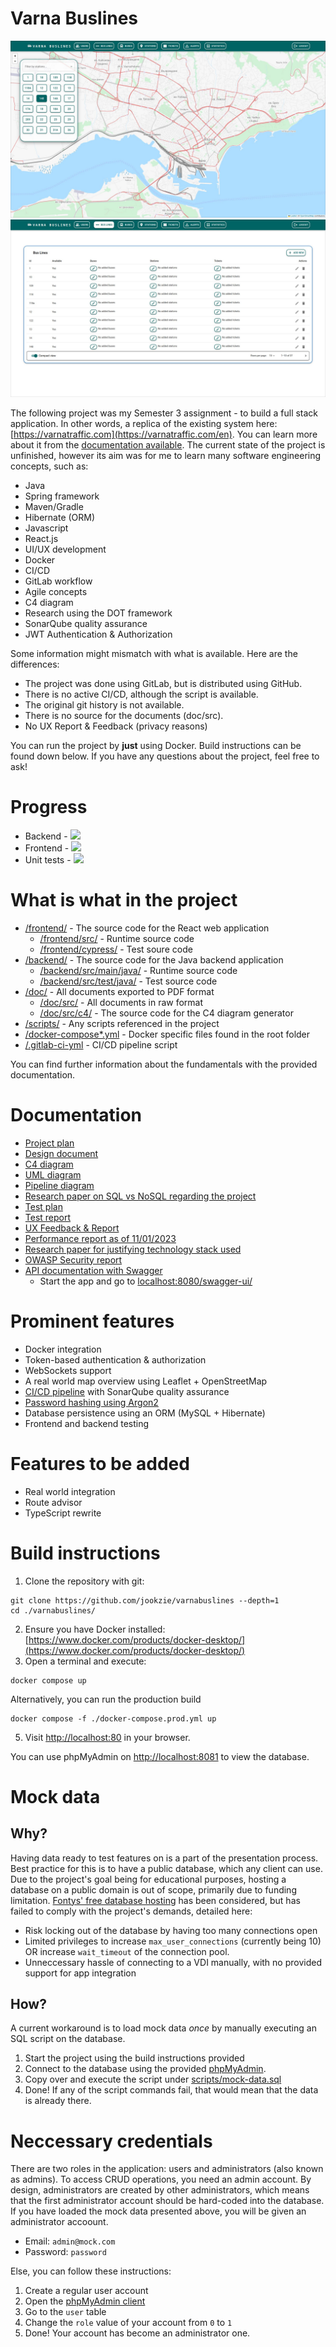 # Varna Buslines
<img src="./demo/home.jpg"/>
<img src="./demo/lines.jpg"/>

The following project was my Semester 3 assignment - to build a full stack application. 
In other words, a replica of the existing system here: [https://varnatraffic.com](https://varnatraffic.com/en).
You can learn more about it from the [documentation available](./project/doc/).
The current state of the project is unfinished, however its aim was for me to learn many software engineering concepts, such as:
- Java
- Spring framework
- Maven/Gradle
- Hibernate (ORM)
- Javascript
- React.js
- UI/UX development
- Docker
- CI/CD
- GitLab workflow
- Agile concepts
- C4 diagram
- Research using the DOT framework
- SonarQube quality assurance
- JWT Authentication & Authorization

Some information might mismatch with what is available. Here are the differences:
- The project was done using GitLab, but is distributed using GitHub.
- There is no active CI/CD, although the script is available.
- The original git history is not available.
- There is no source for the documents (doc/src).
- No UX Report & Feedback (privacy reasons)

You can run the project by **just** using Docker. Build instructions can be found down below.
If you have any questions about the project, feel free to ask!

# Progress
* Backend - ![](https://progress-bar.dev/80)
* Frontend - ![](https://progress-bar.dev/80)
* Unit tests - ![](https://progress-bar.dev/46)

# What is what in the project
* [/frontend/](./frontend/) - The source code for the React web application
    * [/frontend/src/](./frontend/src/) - Runtime source code 
    * [/frontend/cypress/](./frontend/cypress/) - Test soure code
* [/backend/](./backend/) - The source code for the Java backend application
    * [/backend/src/main/java/](./backend/src/main/java) - Runtime source code
    * [/backend/src/test/java/](./backend/src/test/java) - Test source code
* [/doc/](./doc/) - All documents exported to PDF format
    * [/doc/src/](./doc/src/) - All documents in raw format
    * [/doc/src/c4/](./doc/src/c4/) - The source code for the C4 diagram generator
* [/scripts/](./scripts/) - Any scripts referenced in the project
* [/docker-compose*.yml](./docker-compose.yml) - Docker specific files found in the root folder
* [/.gitlab-ci-yml](./.gitlab-ci.yml) - CI/CD pipeline script

You can find further information about the fundamentals with the provided documentation.

# Documentation
* [Project plan](./doc/Project%20plan.pdf)
* [Design document](./doc/Design%20document.pdf)
* [C4 diagram](https://structurizr.com/share/77232/diagrams)
* [UML diagram](./doc/UML.pdf)
* [Pipeline diagram](./doc/Pipeline%20diagram.png)
* [Research paper on SQL vs NoSQL regarding the project](./doc/Applied%20research.pdf)
* [Test plan](./doc/Test%20plan.pdf)
* [Test report](./doc/Test%20report.pdf)
* [UX Feedback & Report](./doc/UX%20Feedback%20%26%20Report.pdf)
* [Performance report as of 11/01/2023](./doc/Performance%20report.pdf)
* [Research paper for justifying technology stack used](./doc/Research%20paper%20for%20justifying%20technology%20stack%20used.pdf)
* [OWASP Security report](./doc/OWASP%20Security%20report.pdf)
* [API documentation with Swagger](localhost:8080/swagger-ui/) 
    * Start the app and go to [localhost:8080/swagger-ui/](localhost:8080/swagger-ui/)


# Prominent features
- Docker integration
- Token-based authentication & authorization
- WebSockets support
- A real world map overview using Leaflet + OpenStreetMap
- [CI/CD pipeline](./doc/Pipeline%20diagram.png) with SonarQube quality assurance
- [Password hashing using Argon2](https://www.password-hashing.net/)
- Database persistence using an ORM (MySQL + Hibernate)
- Frontend and backend testing

# Features to be added
- Real world integration
- Route advisor
- TypeScript rewrite

# Build instructions
1. Clone the repository with git:
```
git clone https://github.com/jookzie/varnabuslines --depth=1
cd ./varnabuslines/
```
2. Ensure you have Docker installed: [https://www.docker.com/products/docker-desktop/](https://www.docker.com/products/docker-desktop/)
4. Open a terminal and execute:
```
docker compose up
```
Alternatively, you can run the production build
```
docker compose -f ./docker-compose.prod.yml up
```
5. Visit [http://localhost:80](http://localhost:80) in your browser.

You can use phpMyAdmin on [http://localhost:8081](http://localhost:8081) to view the database.

# Mock data
## Why?
Having data ready to test features on is a part of the presentation process.
Best practice for this is to have a public database, which any client can use.
Due to the project's goal being for educational purposes, hosting a database on a public domain is out of scope, primarily due to funding limitation.
[Fontys' free database hosting](https://selfservice.app.fhict.nl/) has been considered, but has failed to comply with the project's demands, detailed here:
- Risk locking out of the database by having too many connections open
- Limited privileges to increase `max_user_connections` (currently being 10) OR increase `wait_timeout` of the connection pool.
- Unneccessary hassle of connecting to a VDI manually, with no provided support for app integration
## How?
A current workaround is to load mock data *once* by manually executing an SQL script on the database.
1. Start the project using the build instructions provided
2. Connect to the database using the provided [phpMyAdmin](localhost:8081).
3. Copy over and execute the script under [scripts/mock-data.sql](./scripts/mock-data.sql)
4. Done!
If any of the script commands fail, that would mean that the data is already there.

# Neccessary credentials
There are two roles in the application: users and administrators (also known as admins).
To access CRUD operations, you need an admin account.
By design, administrators are created by other administrators, which means that the first administrator account 
should be hard-coded into the database.
If you have loaded the mock data presented above, you will be given an administrator accoount.
- Email: `admin@mock.com`
- Password: `password`

Else, you can follow these instructions:
1. Create a regular user account
2. Open the [phpMyAdmin client](localhost:8081)
3. Go to the `user` table
4. Change the `role` value of your account from `0` to `1`
5. Done! Your account has become an administrator one.
